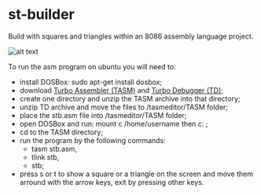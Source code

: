 # st-builder
Build with squares and triangles within an 8086 assembly language project.

![alt text](https://github.com/lucianodainic/st-builder/blob/main/demo.png)

To run the asm program on ubuntu you will need to: 
* install DOSBox: sudo apt-get install dosbox; 
* download [Turbo Assembler (TASM)](https://sourceforge.net/projects/tasmeditor/files/latest/download?source=files) and [Turbo Debugger (TD)](https://winworldpc.com/product/borland-c/20); 
* create one directory and unzip the TASM archive into that directory; 
* unzip TD archive and move the files to /tasmeditor/TASM folder;
* place the stb.asm file into /tasmeditor/TASM folder; 
* open DOSBox and run: mount c /home/username then c: ; 
* cd to the TASM directory; 
* run the program by the following commands: 
  * tasm stb.asm, 
  * tlink stb,
  * stb; 
* press s or t to show a square or a triangle on the screen and move them arround with the arrow keys, exit by pressing other keys.
